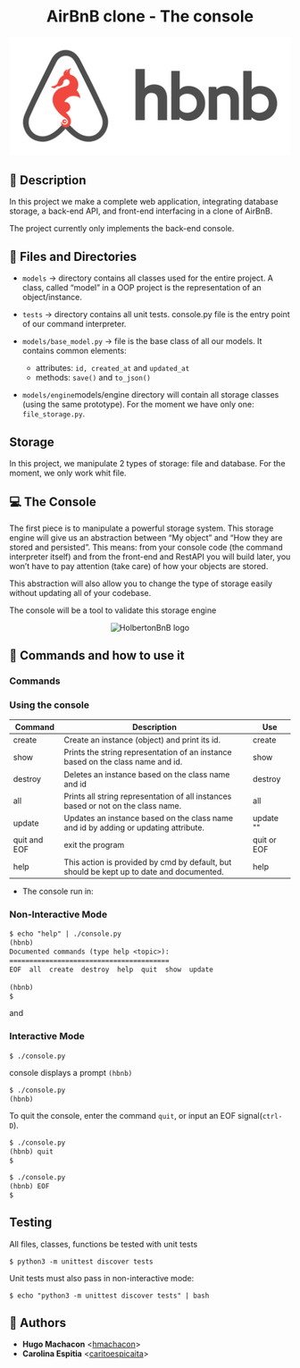 # <h1 align="center">AirBnB clone - The console</h1>

<p align="center">
  <img src="https://github.com/hmachacom/AirBnB_clone/blob/main/images/logohbnb.png" alt="HolbertonBnB logo">
</p>

## :pencil: Description 

In this project we make a complete web application, integrating database storage,
a back-end API, and front-end interfacing in a clone of AirBnB.

The project currently only implements the back-end console.


## :book: Files and Directories 

- `models` -> directory contains all classes used for the entire project. A class, called “model” in a OOP project is the representation of an object/instance.

- `tests` -> directory contains all unit tests.
console.py file is the entry point of our command interpreter.

- `models/base_model.py` ->  file is the base class of all our models. It contains common elements:
    - attributes: `id, created_at` and `updated_at`
    - methods: `save()` and `to_json()`

- `models/engine`models/engine directory will contain all storage classes (using the same prototype). For the moment we have only one: `file_storage.py`.

## Storage

In this project, we manipulate 2 types of storage: file and database. For the moment, we only work whit file. 

## :computer: The Console 

The first piece is to manipulate a powerful storage system. This storage engine will give us an abstraction between “My object” and “How they are stored and persisted”. This means: from your console code (the command interpreter itself) and from the front-end and RestAPI you will build later, you won’t have to pay attention (take care) of how your objects are stored.

This abstraction will also allow you to change the type of storage easily without updating all of your codebase.

The console will be a tool to validate this storage engine

<p align="center">
  <img src="" alt="HolbertonBnB logo">
</p>

## :pencil: Commands and how to use it 

### Commands

### Using the console

|Command | Description | Use |
| ------ | ----------- | ----| 
| create | Create an instance (object) and print its id. | create <class name>|
| show | Prints the string representation of an instance based on the class name and id. | show <class name> <id>|
| destroy | Deletes an instance based on the class name and id | destroy <class name> <id>|
| all | 	Prints all string representation of all instances based or not on the class name. | all <class name> |
| update | Updates an instance based on the class name and id by adding or updating attribute. | update <class name> <id> <attribute name> "<attribute value>"|
| quit and EOF | exit the program | quit or EOF|
| help | This action is provided by cmd by default, but should be kept up to date and documented. | help|


- The console run in:

### Non-Interactive Mode

```
$ echo "help" | ./console.py
(hbnb)
Documented commands (type help <topic>):
========================================
EOF  all  create  destroy  help  quit  show  update

(hbnb)
$
```
and

### Interactive Mode

```
$ ./console.py
```
console displays a prompt `(hbnb)`

```
$ ./console.py
(hbnb)
```

To quit the console, enter the command `quit`, or input an EOF signal(`ctrl-D`).

```
$ ./console.py
(hbnb) quit
$
```

```
$ ./console.py
(hbnb) EOF
$
```

## Testing 

All files, classes, functions be tested with unit tests

```
$ python3 -m unittest discover tests
```
Unit tests must also pass in non-interactive mode:

```
$ echo "python3 -m unittest discover tests" | bash
```

## :man: Authors 
* **Hugo Machacon** <[hmachacon](https://github.com/hmachacom)>
* **Carolina Espitia** <[caritoespicaita](https://github.com/caritoespicaita)>
